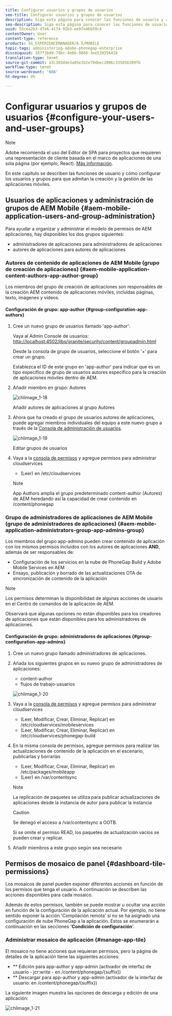 ```yaml
---
title: Configurar usuarios y grupos de usuarios
seo-title: Configurar usuarios y grupos de usuarios
description: Siga esta página para conocer las funciones de usuario y cómo configurar los usuarios y grupos para que admitan la creación y la gestión de las aplicaciones móviles.
seo-description: Siga esta página para conocer las funciones de usuario y cómo configurar los usuarios y grupos para que admitan la creación y la gestión de las aplicaciones móviles.
uuid: 55cea2b3-d7e6-4174-92b3-ee97e46b59c4
contentOwner: User
content-type: reference
products: SG_EXPERIENCEMANAGER/6.5/MOBILE
topic-tags: administering-adobe-phonegap-enterprise
discoiquuid: 167f3bd9-7dbc-4e6b-9868-3ee53935641b
translation-type: tm+mt
source-git-commit: a3c303d4e3a85e1b2e794bec2006c335056309fb
workflow-type: tm+mt
source-wordcount: '666'
ht-degree: 0%

---
```



# Configurar usuarios y grupos de usuarios {#configure-your-users-and-user-groups}

>[!NOTE]
>
>Adobe recomienda el uso del Editor de SPA para proyectos que requieren una representación de cliente basada en el marco de aplicaciones de una sola página (por ejemplo, React). [Más información](/help/sites-developing/spa-overview.md).

En este capítulo se describen las funciones de usuario y cómo configurar los usuarios y grupos para que admitan la creación y la gestión de las aplicaciones móviles.

## Usuarios de aplicaciones y administración de grupos de AEM Mobile {#aem-mobile-application-users-and-group-administration}

Para ayudar a organizar y administrar el modelo de permisos de AEM aplicaciones, hay disponibles los dos grupos siguientes:

* administradores de aplicaciones para administradores de aplicaciones
* autores de aplicaciones para autores de aplicaciones

### Autores de contenido de aplicaciones de AEM Mobile (grupo de creación de aplicaciones) {#aem-mobile-application-content-authors-app-author-group}

Los miembros del grupo de creación de aplicaciones son responsables de la creación AEM contenido de aplicaciones móviles, incluidas páginas, texto, imágenes y vídeos.

#### Configuración de grupo: app-author {#group-configuration-app-authors}

1. Cree un nuevo grupo de usuarios llamado &#39;app-author&#39;:

   Vaya al Admin Console de usuarios: [http://localhost:4502/libs/granite/security/content/groupadmin.html](http://localhost:4502/libs/granite/security/content/groupadmin.html)

   Desde la consola de grupo de usuarios, seleccione el botón &#39;+&#39; para crear un grupo.

   Establezca el ID de este grupo en &#39;app-author&#39; para indicar que es un tipo específico de grupo de usuarios autores específico para la creación de aplicaciones móviles dentro de AEM.

1. Añadir miembro en grupo: Autores

   ![chlimage_1-18](assets/chlimage_1-18.png)

   Añadir autores de aplicaciones al grupo Autores

1. Ahora que ha creado el grupo de usuarios autores de aplicaciones, puede agregar miembros individuales del equipo a este nuevo grupo a través de la [Consola de administración de usuarios](http://localhost:4502/libs/granite/security/content/useradmin.md).

   ![chlimage_1-19](assets/chlimage_1-19.png)

   Editar grupos de usuarios

1. Vaya a la [consola de permisos](http://localhost:4502/useradmin) y agregue permisos para administrar cloudservices

   * (Leer) en /etc/cloudservices
   >[!NOTE]
   >
   >App Authors amplía el grupo predeterminado content-author (Autores) de AEM heredando así la capacidad de crear contenido en /content/phonegap

### Grupo de administradores de aplicaciones de AEM Mobile (grupo de administradores de aplicaciones) {#aem-mobile-application-administrators-group-app-admins-group}

Los miembros del grupo app-admins pueden crear contenido de aplicación con los mismos permisos incluidos con los autores de aplicaciones **AND**, además de ser responsables de:

* Configuración de los servicios en la nube de PhoneGap Build y Adobe Mobile Services en AEM
* Ensayo, publicación y borrado de las actualizaciones OTA de sincronización de contenido de la aplicación

>[!NOTE]
>
>Los permisos determinan la disponibilidad de algunas acciones de usuario en el Centro de comandos de la aplicación de AEM.
>
>Observará que algunas opciones no están disponibles para los creadores de aplicaciones que están disponibles para los administradores de aplicaciones.

#### Configuración de grupo: administradores de aplicaciones {#group-configuration-app-admins}

1. Cree un nuevo grupo llamado administradores de aplicaciones.
1. Añada los siguientes grupos en su nuevo grupo de administradores de aplicaciones:

   * content-author
   * flujos de trabajo-usuarios

   ![chlimage_1-20](assets/chlimage_1-20.png)

1. Vaya a la [consola de permisos](http://localhost:4502/useradmin) y agregue permisos para administrar cloudservices

   * (Leer, Modificar, Crear, Eliminar, Replicar) en /etc/cloudservices/mobileservices
   * (Leer, Modificar, Crear, Eliminar, Replicar) en /etc/cloudservices/phonegap-build

1. En la misma consola de permisos, agregue permisos para realizar las actualizaciones de contenido de la aplicación en el escenario, publicarlas y borrarlas

   * (Leer, Modificar, Crear, Eliminar, Replicar) en /etc/packages/mobileapp
   * (Leer) en /var/contentsync

   >[!NOTE]
   >
   >La replicación de paquetes se utiliza para publicar actualizaciones de aplicaciones desde la instancia de autor para publicar la instancia

   >[!CAUTION]
   >
   >Se denegó el acceso a /var/contentsync a OOTB.
   >
   >Si se omite el permiso READ, los paquetes de actualización vacíos se pueden crear y replicar.

1. Añadir miembros a este grupo según sea necesario

## Permisos de mosaico de panel {#dashboard-tile-permissions}

Los mosaicos de panel pueden exponer diferentes acciones en función de los permisos que tenga el usuario. A continuación se describen las acciones disponibles para cada mosaico.

Además de estos permisos, también se puede mostrar u ocultar una acción en función de la configuración de la aplicación actual. Por ejemplo, no tiene sentido exponer la acción &#39;Compilación remota&#39; si no se ha asignado una configuración de nube PhoneGap a la aplicación. Estos se enumerarán a continuación en las secciones &#39;**Condición de configuración**&#39;.

### Administrar mosaico de aplicación {#manage-app-tile}

El mosaico no tiene acciones que requieran permisos, pero la página de detalles de la aplicación tiene las siguientes acciones:

* ** Edición para app-author y app-admin (activador de interfaz de usuario - jcr:write - en /content/phonegap/{suffix})
* ** Descargar para app-author y app-admin (activador de la interfaz de usuario: en /content/phonegap/{suffix})

La siguiente imagen muestra las opciones de descarga y edición de una aplicación:

![chlimage_1-21](assets/chlimage_1-21.png)


